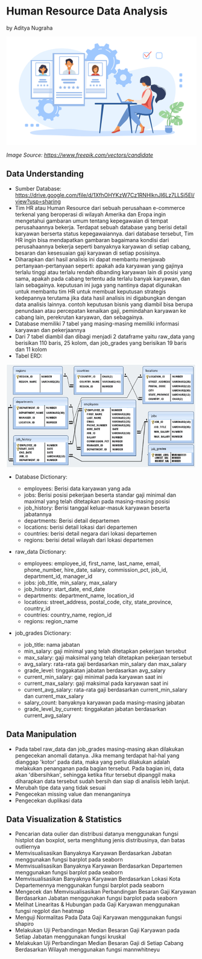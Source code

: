 # Human Resource Data Analysis

by Aditya Nugraha

<img src="hr-analysis.jpg" alt="image: https://www.freepik.com/vectors/candidate"/>

*Image Source: https://www.freepik.com/vectors/candidate*

## Data Understanding
- Sumber Database: https://drive.google.com/file/d/1XfhOHYKzW7Cz1RNHlknJI6Lz7LLSi5EI/view?usp=sharing
- Tim HR atau Human Resource dari sebuah perusahaan e-commerce terkenal yang beroperasi di wilayah Amerika dan Eropa ingin mengetahui gambaran umum tentang kepegawaian di tempat perusahaannya bekerja. Terdapat sebuah database yang berisi detail karyawan berserta status kepegawaiannya. dari database tersebut, Tim HR ingin bisa mendapatkan gambaran bagaimana kondisi dari perusahaannya bekerja seperti banyaknya karyawan di setiap cabang, besaran dan kesesuaian gaji karyawan di setiap posisinya. 
- Diharapkan dari hasil analisis ini dapat membantu menjawab pertanyaan-pertanyaan seperti: apakah ada karyawan yang gajinya terlalu tinggi atau terlalu rendah dibanding karyawan lain di posisi yang sama, apakah pada cabang tertentu ada terlalu banyak karyawan, dan lain sebagainya. keputusan ini juga yang nantinya dapat digunakan untuk membantu tim HR untuk membuat keputusan strategis kedepannya terutama jika data hasil analisis ini digabungkan dengan data analisis lainnya. contoh keputusan bisnis yang diambil bisa berupa penundaan atau percepatan kenaikan gaji, pemindahan karyawan ke cabang lain, perekrutan karyawan, dan sebagainya.
- Database memiliki 7 tabel yang masing-masing memiliki informasi karyawan dan pekerjaannya
- Dari 7 tabel diambil dan dibagi menjadi 2 dataframe yaitu raw_data yang berisikan 110 baris, 25 kolom, dan job_grades yang berisikan 19 baris dan 11 kolom
- Tabel ERD:  

![HR ERD](Datasets/HR/HR%20ERD.gif)

- Database Dictionary:
  - employees: Berisi data karyawan yang ada
  - jobs: Berisi posisi pekerjaan beserta standar gaji minimal dan maximal yang telah ditetapkan pada masing-masing posisi
  - job_history: Berisi tanggal keluar-masuk karyawan beserta jabatannya
  - departments: Berisi detail departemen
  - locations: berisi detail lokasi dari departemen
  - countries: berisi detail negara dari lokasi departemen
  - regions: berisi detail wilayah dari lokasi departemen

- raw_data Dictionary:
  - employees: employee_id, first_name, last_name, email, phone_number, hire_date, salary, commission_pct, job_id, department_id, manager_id
  - jobs: job_title, min_salary, max_salary
  - job_history: start_date, end_date
  - departments: department_name, location_id
  - locations: street_address, postal_code, city, state_province, country_id
  - countries: country_name, region_id
  - regions: region_name
  
- job_grades Dictionary:
  - job_title: nama jabatan
  - min_salary: gaji minimal yang telah ditetapkan pekerjaan tersebut
  - max_salary: gaji maksimal yang telah ditetapkan pekerjaan tersebut
  - avg_salary: rata-rata gaji berdasarkan min_salary dan max_salary
  - grade_level: tinggakatan jabatan berdasarkan avg_salary
  - current_min_salary: gaji minimal pada karyawan saat ini
  - current_max_salary: gaji maksimal pada karyawan saat ini
  - current_avg_salary: rata-rata gaji berdasarkan current_min_salary dan current_max_salary
  - salary_count: banyaknya karyawan pada masing-masing jabatan
  - grade_level_by_current: tinggakatan jabatan berdasarkan current_avg_salary

## Data Manipulation
- Pada tabel raw_data dan job_grades masing-masing akan dilakukan pengecekan anomali datanya. Jika memang terdapat hal-hal yang dianggap 'kotor' pada data, maka yang perlu dilakukan adalah melakukan penanganan pada bagian tersebut. Pada bagian ini, data akan 'dibersihkan', sehingga ketika fitur tersebut dipanggil maka diharapkan data tersebut sudah bersih dan siap di analisis lebih lanjut.
- Merubah tipe data yang tidak sesuai
- Pengecekan missing value dan menanganinya
- Pengecekan duplikasi data

## Data Visualization & Statistics
- Pencarian data oulier dan distribusi datanya menggunakan fungsi histplot dan boxplot, serta menghitung jenis distribusinya, dan batas outliernya
- Memvisualisasikan Banyaknya Karyawan Berdasarkan Jabatan menggunakan fungsi barplot pada seaborn
- Memvisualisasikan Banyaknya Karyawan Berdasarkan Departemen menggunakan fungsi barplot pada seaborn
- Memvisualisasikan Banyaknya Karyawan Berdasarkan Lokasi Kota Departemennya menggunakan fungsi barplot pada seaborn
- Mengecek dan Memvisualisasikan Perbandingan Besaran Gaji Karyawan Berdasarkan Jabatan menggunakan fungsi barplot pada seaborn
- Melihat Linearitas & Hubungan pada Gaji Karyawan menggunakan fungsi regplot dan heatmap
- Menguji Normalitas Pada Data Gaji Karyawan menggunakan fungsi shapiro
- Melakukan Uji Perbandingan Median Besaran Gaji Karyawan pada Setiap Jabatan menggunakan fungsi kruskal
- Melakukan Uji Perbandingan Median Besaran Gaji di Setiap Cabang Berdasarkan Wilayah menggunakan fungsi mannwhitneyu
